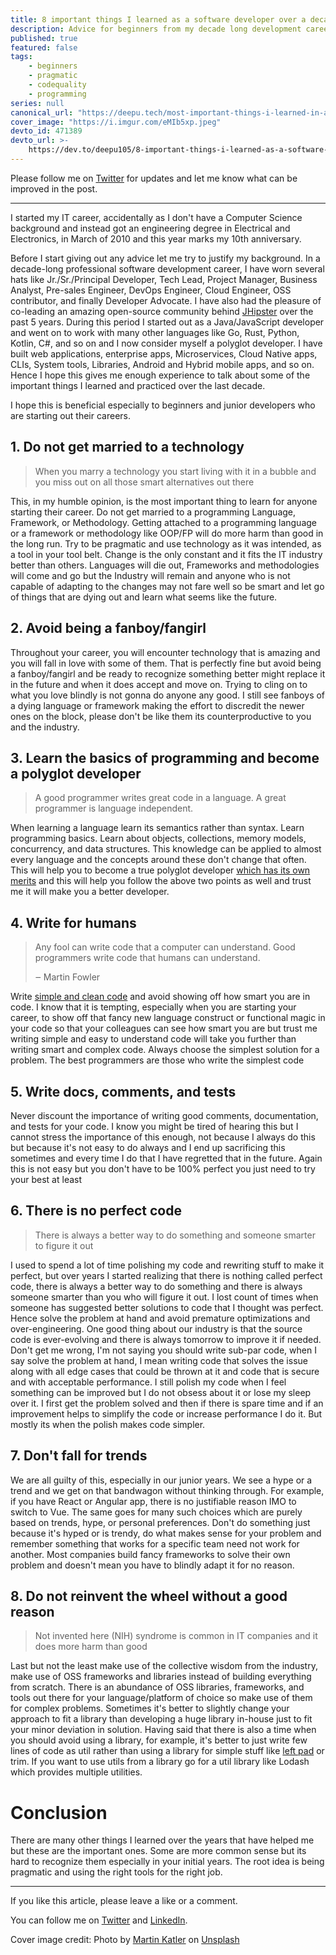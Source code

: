 ```yaml
---
title: 8 important things I learned as a software developer over a decade.
description: Advice for beginners from my decade long development career
published: true
featured: false
tags:
    - beginners
    - pragmatic
    - codequality
    - programming
series: null
canonical_url: "https://deepu.tech/most-important-things-i-learned-in-a-decade/"
cover_image: "https://i.imgur.com/eMIb5xp.jpeg"
devto_id: 471389
devto_url: >-
    https://dev.to/deepu105/8-important-things-i-learned-as-a-software-developer-over-a-decade-4no3
---
```


Please follow me on [Twitter](https://twitter.com/deepu105) for updates and let me know what can be improved in the post.

---

I started my IT career, accidentally as I don't have a Computer Science background and instead got an engineering degree in Electrical and Electronics, in March of 2010 and this year marks my 10th anniversary.

Before I start giving out any advice let me try to justify my background. In a decade-long professional software development career, I have worn several hats like Jr./Sr./Principal Developer, Tech Lead, Project Manager, Business Analyst, Pre-sales Engineer, DevOps Engineer, Cloud Engineer, OSS contributor, and finally Developer Advocate. I have also had the pleasure of co-leading an amazing open-source community behind [JHipster](https://www.jhipster.tech/) over the past 5 years. During this period I started out as a Java/JavaScript developer and went on to work with many other languages like Go, Rust, Python, Kotlin, C#, and so on and I now consider myself a polyglot developer. I have built web applications, enterprise apps, Microservices, Cloud Native apps, CLIs, System tools, Libraries, Android and Hybrid mobile apps, and so on. Hence I hope this gives me enough experience to talk about some of the important things I learned and practiced over the last decade.

I hope this is beneficial especially to beginners and junior developers who are starting out their careers.

## 1. Do not get married to a technology

> When you marry a technology you start living with it in a bubble and you miss out on all those smart alternatives out there

This, in my humble opinion, is the most important thing to learn for anyone starting their career. Do not get married to a programming Language, Framework, or Methodology. Getting attached to a programming language or a framework or methodology like OOP/FP will do more harm than good in the long run. Try to be pragmatic and use technology as it was intended, as a tool in your tool belt. Change is the only constant and it fits the IT industry better than others. Languages will die out, Frameworks and methodologies will come and go but the Industry will remain and anyone who is not capable of adapting to the changes may not fare well so be smart and let go of things that are dying out and learn what seems like the future.

## 2. Avoid being a fanboy/fangirl

Throughout your career, you will encounter technology that is amazing and you will fall in love with some of them. That is perfectly fine but avoid being a fanboy/fangirl and be ready to recognize something better might replace it in the future and when it does accept and move on. Trying to cling on to what you love blindly is not gonna do anyone any good. I still see fanboys of a dying language or framework making the effort to discredit the newer ones on the block, please don't be like them its counterproductive to you and the industry.

## 3. Learn the basics of programming and become a polyglot developer

> A good programmer writes great code in a language. A great programmer is language independent.

When learning a language learn its semantics rather than syntax. Learn programming basics. Learn about objects, collections, memory models, concurrency, and data structures. This knowledge can be applied to almost every language and the concepts around these don't change that often. This will help you to become a true polyglot developer [which has its own merits](https://deepu.tech/how-to-be-an-effective-polyglot-developer/) and this will help you follow the above two points as well and trust me it will make you a better developer.

## 4. Write for humans

> Any fool can write code that a computer can understand. Good programmers write code that humans can understand.
>
> ‒ Martin Fowler

Write [simple and clean code](https://deepu.tech/three-tips-for-clean-code/) and avoid showing off how smart you are in code. I know that it is tempting, especially when you are starting your career, to show off that fancy new language construct or functional magic in your code so that your colleagues can see how smart you are but trust me writing simple and easy to understand code will take you further than writing smart and complex code. Always choose the simplest solution for a problem. The best programmers are those who write the simplest code

## 5. Write docs, comments, and tests

Never discount the importance of writing good comments, documentation, and tests for your code. I know you might be tired of hearing this but I cannot stress the importance of this enough, not because I always do this but because it's not easy to do always and I end up sacrificing this sometimes and every time I do that I have regretted that in the future. Again this is not easy but you don't have to be 100% perfect you just need to try your best at least

## 6. There is no perfect code

> There is always a better way to do something and someone smarter to figure it out

I used to spend a lot of time polishing my code and rewriting stuff to make it perfect, but over years I started realizing that there is nothing called perfect code, there is always a better way to do something and there is always someone smarter than you who will figure it out. I lost count of times when someone has suggested better solutions to code that I thought was perfect. Hence solve the problem at hand and avoid premature optimizations and over-engineering. One good thing about our industry is that the source code is ever-evolving and there is always tomorrow to improve it if needed. Don't get me wrong, I'm not saying you should write sub-par code, when I say solve the problem at hand, I mean writing code that solves the issue along with all edge cases that could be thrown at it and code that is secure and with acceptable performance. I still polish my code when I feel something can be improved but I do not obsess about it or lose my sleep over it. I first get the problem solved and then if there is spare time and if an improvement helps to simplify the code or increase performance I do it. But mostly its when the polish makes code simpler.

## 7. Don't fall for trends

We are all guilty of this, especially in our junior years. We see a hype or a trend and we get on that bandwagon without thinking through. For example, if you have React or Angular app, there is no justifiable reason IMO to switch to Vue. The same goes for many such choices which are purely based on trends, hype, or personal preferences. Don't do something just because it's hyped or is trendy, do what makes sense for your problem and remember something that works for a specific team need not work for another. Most companies build fancy frameworks to solve their own problem and doesn't mean you have to blindly adapt it for no reason.

## 8. Do not reinvent the wheel without a good reason

> Not invented here (NIH) syndrome is common in IT companies and it does more harm than good

Last but not the least make use of the collective wisdom from the industry, make use of OSS frameworks and libraries instead of building everything from scratch. There is an abundance of OSS libraries, frameworks, and tools out there for your language/platform of choice so make use of them for complex problems. Sometimes it's better to slightly change your approach to fit a library than developing a huge library in-house just to fit your minor deviation in solution. Having said that there is also a time when you should avoid using a library, for example, it's better to just write few lines of code as util rather than using a library for simple stuff like [left pad](https://blog.npmjs.org/post/141577284765/kik-left-pad-and-npm) or trim. If you want to use utils from a library go for a util library like Lodash which provides multiple utilities.

# Conclusion

There are many other things I learned over the years that have helped me but these are the important ones. Some are more common sense but its hard to recognize them especially in your initial years. The root idea is being pragmatic and using the right tools for the right job.

---

If you like this article, please leave a like or a comment.

You can follow me on [Twitter](https://twitter.com/deepu105) and [LinkedIn](https://www.linkedin.com/in/deepu05/).

Cover image credit: Photo by [Martin Katler](https://unsplash.com/@martinkatler?utm_source=unsplash&utm_medium=referral&utm_content=creditCopyText) on [Unsplash](https://unsplash.com/s/photos/programmers-desk?utm_source=unsplash&utm_medium=referral&utm_content=creditCopyTex)
